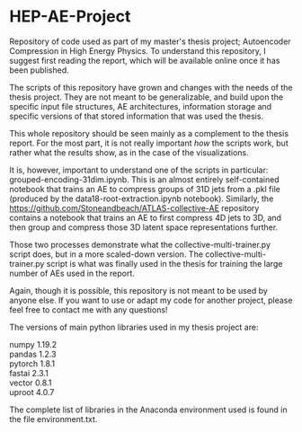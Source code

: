 # HEP-AE-Project
Repository of code used as part of my master's thesis project; Autoencoder Compression in High Energy Physics. To understand this repository, I suggest first reading the report, which will be available online once it has been published.

The scripts of this repository have grown and changes with the needs of the thesis project. They are not meant to be generalizable, and build upon the specific input file structures, AE architectures, information storage and specific versions of that stored information that was used the thesis.

This whole repository should be seen mainly as a complement to the thesis report. For the most part, it is not really important *how* the scripts work, but rather what the results show, as in the case of the visualizations.

It is, however, important to understand one of the scripts in particular: grouped-encoding-31dim.ipynb. This is an almost entirely self-contained notebook that trains an AE to compress groups of 31D jets from a .pkl file (produced by the data18-root-extraction.ipynb notebook). Similarly, the https://github.com/Stoneandbeach/ATLAS-collective-AE repository contains a notebook that trains an AE to first compress 4D jets to 3D, and then group and compress those 3D latent space representations further.

Those two processes demonstrate what the collective-multi-trainer.py script does, but in a more scaled-down version. The collective-multi-trainer.py script is what was finally used in the thesis for training the large number of AEs used in the report.

Again, though it is possible, this repository is not meant to be used by anyone else. If you want to use or adapt my code for another project, please feel free to contact me with any questions!

The versions of main python libraries used in my thesis project are:

numpy 1.19.2<br>
pandas 1.2.3<br>
pytorch 1.8.1<br>
fastai 2.3.1<br>
vector 0.8.1<br>
uproot 4.0.7<br>

The complete list of libraries in the Anaconda environment used is found in the file environment.txt.
